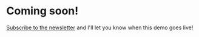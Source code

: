 # Coming soon!

[Subscribe to the newsletter][subscribe] and I'll let you know when this demo goes
live!

[subscribe]: https://mathspp.com/subscribe
